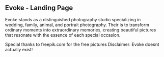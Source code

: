 <h2>Evoke - Landing Page</h2>

Evoke stands as a distinguished photography studio specializing in wedding, family, animal, and portrait photography. Their is to transform ordinary moments into extraordinary memories, creating beautiful pictures that resonate with the essence of each special occasion.

Special thanks to freepik.com for the free pictures
Disclaimer: Evoke doesnt actually exist!
